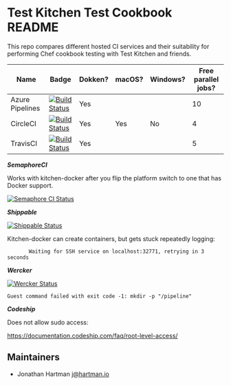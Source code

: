 # Test Kitchen Test Cookbook README

This repo compares different hosted CI services and their suitability for performing Chef cookbook testing with Test Kitchen and friends.

| Name            | Badge                                   | Dokken? | macOS? | Windows? | Free parallel jobs? |
|-----------------|-----------------------------------------|---------|--------|----------|---------------------|
| Azure Pipelines | [![Build Status][azure_badge]][azure]   | Yes     |        |          |                  10 |
| CircleCI        | [![Build Status][circle_badge]][circle] | Yes     | Yes    | No       |                   4 |
| TravisCI        | [![Build Status][travis_badge]][travis] | Yes     |        |          |                   5 |

***SemaphoreCI***

Works with kitchen-docker after you flip the platform switch to one that has
Docker support.

[![Semaphore CI Status](https://semaphoreci.com/api/v1/roboticcheese/test-kitchen-test-chef/branches/master/badge.svg)](https://semaphoreci.com/roboticcheese/test-kitchen-test-chef)

***Shippable***

[![Shippable Status](https://img.shields.io/shippable/5507a81d5ab6cc1352a13510.svg)][shippable]

Kitchen-docker can create containers, but gets stuck repeatedly logging:

```
       Waiting for SSH service on localhost:32771, retrying in 3 seconds
```

***Wercker***

[![Wercker Status](https://img.shields.io/wercker/ci/RoboticCheese/test-kitchen-test-chef.svg)][wercker]

```
Guest command failed with exit code -1: mkdir -p "/pipeline"
```

***Codeship***

Does not allow sudo access:

https://documentation.codeship.com/faq/root-level-access/


[azure]: https://dev.azure.com/roboticcheese/test-kitchen-test-chef/_build/latest?definitionId=1&branchName=master
[azure_badge]: https://dev.azure.com/roboticcheese/test-kitchen-test-chef/_apis/build/status/RoboticCheese.test-kitchen-test-chef?branchName=master
[circle]: https://circleci.com/gh/RoboticCheese/test-kitchen-test-chef
[circle_badge]: https://circleci.com/gh/RoboticCheese/test-kitchen-test-chef/tree/master.svg?style=svg
[travis]: https://travis-ci.org/RoboticCheese/test-kitchen-test-chef
[travis_badge]: https://api.travis-ci.org/RoboticCheese/test-kitchen-test-chef.svg?branch=master

[wercker]: https://app.wercker.com/project/bykey/7b1fd8e453150fe10609376d44e7442b
[shippable]: https://app.shippable.com/subscriptions/5507a81d5ab6cc1352a13510

## Maintainers

- Jonathan Hartman <j@hartman.io>
